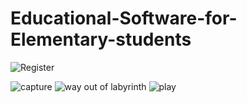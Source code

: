# Educational-Software-for-Elementary-students









![Register](https://user-images.githubusercontent.com/18225695/40517860-8bba9be0-5f85-11e8-80f6-41e6649219fd.PNG)

![capture](https://user-images.githubusercontent.com/18225695/40517989-29da7bd8-5f86-11e8-8908-83a2d432e2aa.PNG)
![way out of labyrinth](https://user-images.githubusercontent.com/18225695/40517991-2c6b6d80-5f86-11e8-87f2-628db09209d3.PNG)
![play](https://user-images.githubusercontent.com/18225695/40517996-2df8a974-5f86-11e8-8315-135413782386.PNG)
